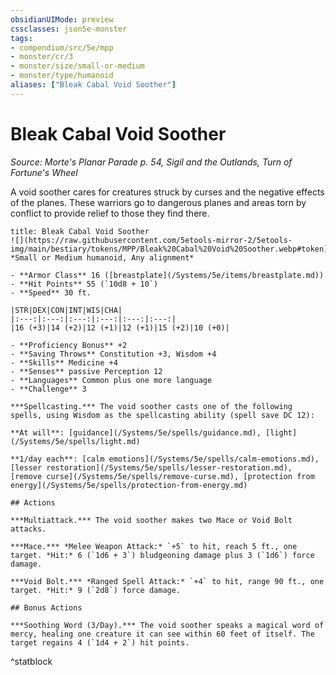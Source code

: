 ```yaml
---
obsidianUIMode: preview
cssclasses: json5e-monster
tags:
- compendium/src/5e/mpp
- monster/cr/3
- monster/size/small-or-medium
- monster/type/humanoid
aliases: ["Bleak Cabal Void Soother"]
---
```

# Bleak Cabal Void Soother
*Source: Morte's Planar Parade p. 54, Sigil and the Outlands, Turn of Fortune's Wheel*  

A void soother cares for creatures struck by curses and the negative effects of the planes. These warriors go to dangerous planes and areas torn by conflict to provide relief to those they find there.

```ad-statblock
title: Bleak Cabal Void Soother
![](https://raw.githubusercontent.com/5etools-mirror-2/5etools-img/main/bestiary/tokens/MPP/Bleak%20Cabal%20Void%20Soother.webp#token)
*Small or Medium humanoid, Any alignment*

- **Armor Class** 16 ([breastplate](/Systems/5e/items/breastplate.md))
- **Hit Points** 55 (`10d8 + 10`)
- **Speed** 30 ft.

|STR|DEX|CON|INT|WIS|CHA|
|:---:|:---:|:---:|:---:|:---:|:---:|
|16 (+3)|14 (+2)|12 (+1)|12 (+1)|15 (+2)|10 (+0)|

- **Proficiency Bonus** +2
- **Saving Throws** Constitution +3, Wisdom +4
- **Skills** Medicine +4
- **Senses** passive Perception 12
- **Languages** Common plus one more language
- **Challenge** 3

***Spellcasting.*** The void soother casts one of the following spells, using Wisdom as the spellcasting ability (spell save DC 12):

**At will**: [guidance](/Systems/5e/spells/guidance.md), [light](/Systems/5e/spells/light.md)

**1/day each**: [calm emotions](/Systems/5e/spells/calm-emotions.md), [lesser restoration](/Systems/5e/spells/lesser-restoration.md), [remove curse](/Systems/5e/spells/remove-curse.md), [protection from energy](/Systems/5e/spells/protection-from-energy.md)

## Actions

***Multiattack.*** The void soother makes two Mace or Void Bolt attacks.

***Mace.*** *Melee Weapon Attack:* `+5` to hit, reach 5 ft., one target. *Hit:* 6 (`1d6 + 3`) bludgeoning damage plus 3 (`1d6`) force damage.

***Void Bolt.*** *Ranged Spell Attack:* `+4` to hit, range 90 ft., one target. *Hit:* 9 (`2d8`) force damage.

## Bonus Actions

***Soothing Word (3/Day).*** The void soother speaks a magical word of mercy, healing one creature it can see within 60 feet of itself. The target regains 4 (`1d4 + 2`) hit points.
```
^statblock